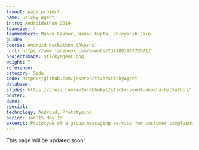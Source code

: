 ```yaml
---
layout: page_project
name: Sticky Agent
intro: Androidathon 2014
teamsize: 4
teammembers: Manan Gakhar, Naman Gupta, Shreyansh Jain	
guide:
course: Android Hackathon (Akosha)
_url: https://www.facebook.com/events/238180109725571/
projectimage: stickyagent.png
weight: 7
reference: 
category: Side
code: https://github.com/jokereactive/StickyAgent
database:
slides: https://prezi.com/xv2w-6bhmkyl/sticky-agent-akosha-hackathon/
poster: 
demo:
special:
technology: Android, Prototyping
period: Jan'15-May'15
excerpt: Prototype of a group messaging service for customer complaint redressal. The idea is to reconnect with the same agent on our issue follow-up to remove the requirement of the customre explaining his/her problem again(Hence, the word "sticky"). Our team finished in the top 10 among 25 teams.
---
```

This page will be updated soon!